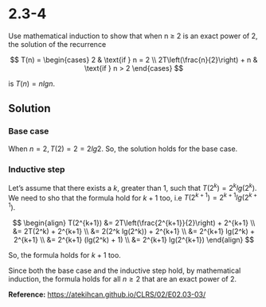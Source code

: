 # 2.3-4

Use mathematical induction to show that when n ≥ 2 is an exact power of 2, the solution of the recurrence 

$$
T(n) = \begin{cases}
    2 & \text{if } n = 2 \\
    2T\left(\frac{n}{2}\right) + n & \text{if } n > 2
\end{cases}
$$

is $T(n) = nlgn$.

## Solution

### Base case

When $n=2, T(2)=2=2lg2$. So, the solution holds for the base case.

### Inductive step
Let’s assume that there exists a _k_, greater than 1, such that $T(2^k)=2^k lg(2^k)$. We need to sho that the formula hold for $k + 1$ too, i.e $T(2^{k+1})=2^{k+1} lg(2^{k+1})$.

$$
\begin{align}
T(2^{k+1}) &= 2T\left(\frac{2^{k+1}}{2}\right) + 2^{k+1} \\
&= 2T(2^k) + 2^{k+1} \\
&= 2(2^k lg(2^k)) + 2^{k+1} \\
&= 2^{k+1} lg(2^k) + 2^{k+1} \\
&= 2^{k+1} (lg(2^k) + 1) \\
&= 2^{k+1} lg(2^{k+1})
\end{align}
$$

So, the formula holds for $k + 1$ too.

Since both the base case and the inductive step hold, by mathematical induction, the formula holds for all $n ≥ 2$ that are an exact power of 2.

**Reference:** https://atekihcan.github.io/CLRS/02/E02.03-03/